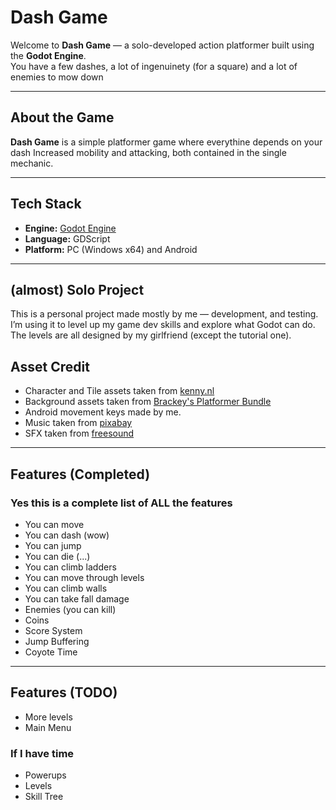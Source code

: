 # Dash Game

Welcome to **Dash Game** — a solo-developed action platformer built using the **Godot Engine**.  
You have a few dashes, a lot of ingenuinety (for a square) and a lot of enemies to mow down

---

## About the Game

**Dash Game** is a simple platformer game where everythine depends on your dash
Increased mobility and attacking, both contained in the single mechanic.

---

## Tech Stack

- **Engine:** [Godot Engine](https://godotengine.org/)
- **Language:** GDScript
- **Platform:** PC (Windows x64) and Android

---

## (almost) Solo Project

This is a personal project made mostly by me — development, and testing.  
I’m using it to level up my game dev skills and explore what Godot can do.
The levels are all designed by my girlfriend (except the tutorial one).

## Asset Credit

- Character and Tile assets taken from [kenny.nl](https://kenney.nl/assets)
- Background assets taken from  [Brackey's Platformer Bundle](https://brackeysgames.itch.io/brackeys-platformer-bundle)
- Android movement keys made by me.
- Music taken from [pixabay](https://pixabay.com/sound-effects/8bit-music-for-game-68698/)
- SFX taken from [freesound](https://freesound.org/)

---

## Features (Completed)

### Yes this is a complete list of ALL the features

- You can move
- You can dash (wow)
- You can jump
- You can die (...)
- You can climb ladders
- You can move through levels
- You can climb walls
- You can take fall damage
- Enemies (you can kill)
- Coins
- Score System
- Jump Buffering
- Coyote Time

---

## Features (TODO)

- More levels
- Main Menu

### If I have time

- Powerups
- Levels
- Skill Tree
  
